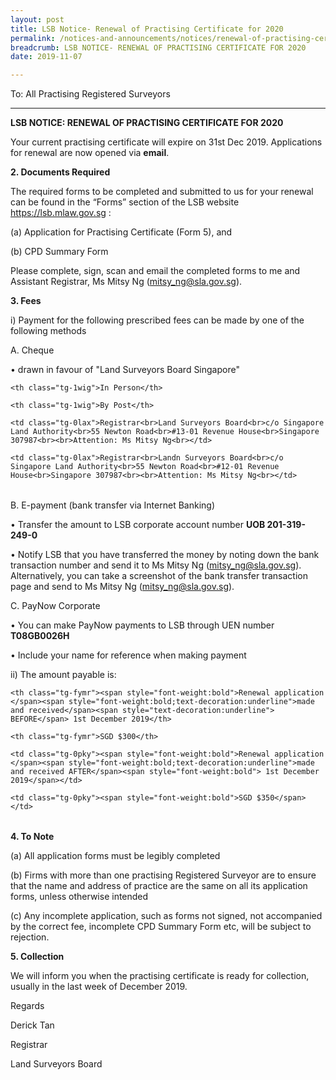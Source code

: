 ```yaml
---
layout: post
title: LSB Notice- Renewal of Practising Certificate for 2020
permalink: /notices-and-announcements/notices/renewal-of-practising-certificate-for-2020/
breadcrumb: LSB NOTICE- RENEWAL OF PRACTISING CERTIFICATE FOR 2020
date: 2019-11-07

---
```


To: All Practising Registered Surveyors

---



**LSB NOTICE: RENEWAL OF PRACTISING CERTIFICATE FOR 2020**



Your current practising certificate will expire on 31st Dec 2019. Applications for renewal are now opened via **email**.



**2. Documents Required**



The required forms to be completed and submitted to us for your renewal can be found in the “Forms” section of the LSB website <https://lsb.mlaw.gov.sg> :



(a) Application for Practising Certificate (Form 5), and



(b) CPD Summary Form 



Please complete, sign, scan and email the completed forms to me and Assistant Registrar, Ms Mitsy Ng (<mitsy_ng@sla.gov.sg>).



**3. Fees**



i) Payment for the following prescribed fees can be made by one of the following methods



A. Cheque 



•         drawn in favour of "Land Surveyors Board Singapore"



<style type="text/css">

.tg  {border-collapse:collapse;border-spacing:0;}

.tg td{font-family:Arial, sans-serif;font-size:14px;padding:10px 5px;border-style:solid;border-width:1px;overflow:hidden;word-break:normal;border-color:black;}

.tg th{font-family:Arial, sans-serif;font-size:14px;font-weight:normal;padding:10px 5px;border-style:solid;border-width:1px;overflow:hidden;word-break:normal;border-color:black;}

.tg .tg-1wig{font-weight:bold;text-align:left;vertical-align:top}

.tg .tg-0lax{text-align:left;vertical-align:top}

</style>

<table class="tg">

  <tr>

    <th class="tg-1wig">In Person</th>

    <th class="tg-1wig">By Post</th>

  </tr>

  <tr>

    <td class="tg-0lax">Registrar<br>Land Surveyors Board<br>c/o Singapore Land Authority<br>55 Newton Road<br>#13-01 Revenue House<br>Singapore 307987<br><br>Attention: Ms Mitsy Ng<br></td>

    <td class="tg-0lax">Registrar<br>Landn Surveyors Board<br>c/o Singapore Land Authority<br>55 Newton Road<br>#12-01 Revenue House<br>Singapore 307987<br><br>Attention: Ms Mitsy Ng<br></td>

  </tr>

</table>



B. E-payment (bank transfer via Internet Banking)



•         Transfer the amount to LSB corporate account number **UOB 201-319-249-0**



•         Notify LSB that you have transferred the money by noting down the bank transaction number and send it to Ms Mitsy Ng (<mitsy_ng@sla.gov.sg>). Alternatively, you can take a screenshot of the bank transfer transaction page and send to Ms Mitsy Ng (<mitsy_ng@sla.gov.sg>).



C. PayNow Corporate



•         You can make PayNow payments to LSB through UEN number  **T08GB0026H**  

•         Include your name for reference when making payment



ii) The amount payable is:



<style type="text/css">

.tg  {border-collapse:collapse;border-spacing:0;}

.tg td{font-family:Arial, sans-serif;font-size:14px;padding:10px 5px;border-style:solid;border-width:1px;overflow:hidden;word-break:normal;border-color:black;}

.tg th{font-family:Arial, sans-serif;font-size:14px;font-weight:normal;padding:10px 5px;border-style:solid;border-width:1px;overflow:hidden;word-break:normal;border-color:black;}

.tg .tg-fymr{font-weight:bold;border-color:inherit;text-align:left;vertical-align:top}

.tg .tg-0pky{border-color:inherit;text-align:left;vertical-align:top}

</style>

<table class="tg">

  <tr>

    <th class="tg-fymr"><span style="font-weight:bold">Renewal application </span><span style="font-weight:bold;text-decoration:underline">made and received</span><span style="text-decoration:underline"> BEFORE</span> 1st December 2019</th>

    <th class="tg-fymr">SGD $300</th>

  </tr>

  <tr>

    <td class="tg-0pky"><span style="font-weight:bold">Renewal application </span><span style="font-weight:bold;text-decoration:underline">made and received AFTER</span><span style="font-weight:bold"> 1st December 2019</span></td>

    <td class="tg-0pky"><span style="font-weight:bold">SGD $350</span></td>

  </tr>

</table>





**4. To Note**



(a) All application forms must be legibly completed



(b) Firms with more than one practising Registered Surveyor are to ensure that the name and address of practice are the same on all its application forms, unless otherwise intended



(c) Any incomplete application, such as forms not signed, not accompanied by the correct fee, incomplete CPD Summary Form etc, will be subject to rejection.



**5. Collection**



We will inform you when the practising certificate is ready for collection, usually in the last week of December 2019.



Regards



Derick Tan



Registrar



Land Surveyors Board

